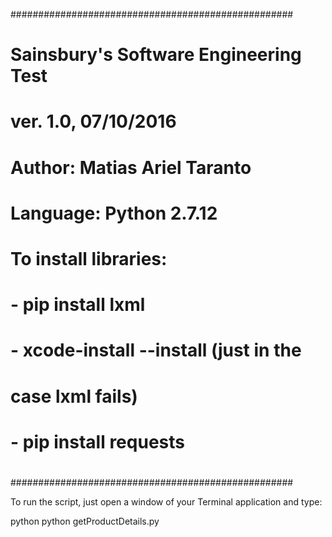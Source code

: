 ###################################################
#   Sainsbury's Software Engineering Test         #
#   ver. 1.0, 07/10/2016                          #
#                                                 #
#   Author: Matias Ariel Taranto                  #
#   Language: Python 2.7.12                       #
#                                                 #
#   To install libraries:                         #
#   - pip install lxml                            #
#   - xcode-install --install (just in the        #
#     case lxml fails)                            #
#   - pip install requests                        #
#                                                 #
###################################################

To run the script, just open a window of your Terminal application and type:

python python getProductDetails.py
